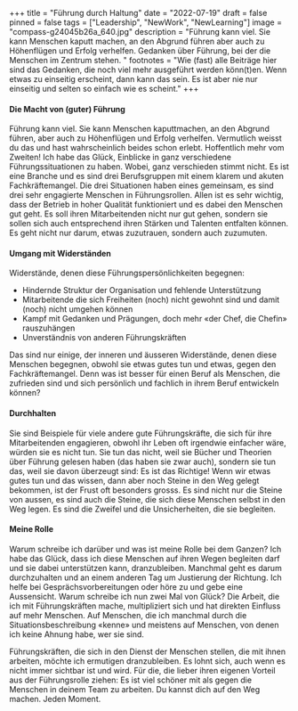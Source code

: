 +++
title = "Führung durch Haltung"
date = "2022-07-19"
draft = false
pinned = false
tags = ["Leadership", "NewWork", "NewLearning"]
image = "compass-g24045b26a_640.jpg"
description = "Führung kann viel. Sie kann Menschen kaputt machen, an den Abgrund führen aber auch zu Höhenflügen und Erfolg verhelfen. Gedanken über Führung, bei der die Menschen im Zentrum stehen. "
footnotes = "Wie (fast) alle Beiträge hier sind das Gedanken, die noch viel mehr ausgeführt werden könn(t)en. Wenn etwas zu einseitig erscheint, dann kann das sein. Es ist aber nie nur einseitig und selten so einfach wie es scheint."
+++
#### Die Macht von (guter) Führung

Führung kann viel. Sie kann Menschen kaputtmachen, an den Abgrund führen, aber auch zu Höhenflügen und Erfolg verhelfen. Vermutlich weisst du das und hast wahrscheinlich beides schon erlebt. Hoffentlich mehr vom Zweiten! Ich habe das Glück, Einblicke in ganz verschiedene Führungssituationen zu haben. Wobei, ganz verschieden stimmt nicht. Es ist eine Branche und es sind drei Berufsgruppen mit einem klarem und akuten Fachkräftemangel. Die drei Situationen haben eines gemeinsam, es sind drei sehr engagierte Menschen in Führungsrollen. Allen ist es sehr wichtig, dass der Betrieb in hoher Qualität funktioniert und es dabei den Menschen gut geht. Es soll ihren Mitarbeitenden nicht nur gut gehen, sondern sie sollen sich auch entsprechend ihren Stärken und Talenten entfalten können. Es geht nicht nur darum, etwas zuzutrauen, sondern auch zuzumuten.

#### Umgang mit Widerständen

Widerstände, denen diese Führungspersönlichkeiten begegnen: 

* Hindernde Struktur der Organisation und fehlende Unterstützung
* Mitarbeitende die sich Freiheiten (noch) nicht gewohnt sind und damit (noch) nicht umgehen können
* Kampf mit Gedanken und Prägungen, doch mehr «der Chef, die Chefin» rauszuhängen
* Unverständnis von anderen Führungskräften

Das sind nur einige, der inneren und äusseren Widerstände, denen diese Menschen begegnen, obwohl sie etwas gutes tun und etwas, gegen den Fachkräftemangel. Denn was ist besser für einen Beruf als Menschen, die zufrieden sind und sich persönlich und fachlich in ihrem Beruf entwickeln können? 

#### Durchhalten

Sie sind Beispiele für viele andere gute Führungskräfte, die sich für ihre Mitarbeitenden engagieren, obwohl ihr Leben oft irgendwie einfacher wäre, würden sie es nicht tun. Sie tun das nicht, weil sie Bücher und Theorien über Führung gelesen haben (das haben sie zwar auch), sondern sie tun das, weil sie davon überzeugt sind: Es ist das Richtige! Wenn wir etwas gutes tun und das wissen, dann aber noch Steine in den Weg gelegt bekommen, ist der Frust oft besonders grosss. Es sind nicht nur die Steine von aussen, es sind auch die Steine, die sich diese Menschen selbst in den Weg legen. Es sind die Zweifel und die Unsicherheiten, die sie begleiten.

#### Meine Rolle

Warum schreibe ich darüber und was ist meine Rolle bei dem Ganzen? Ich habe das Glück, dass ich diese Menschen auf ihren Wegen begleiten darf und sie dabei unterstützen kann, dranzubleiben. Manchmal geht es darum durchzuhalten und an einem anderen Tag um Justierung der Richtung. Ich helfe bei Gesprächsvorbereitungen oder höre zu und gebe eine Aussensicht. Warum schreibe ich nun zwei Mal von Glück? Die Arbeit, die ich mit Führungskräften mache, multipliziert sich und hat direkten Einfluss auf mehr Menschen. Auf Menschen, die ich manchmal durch die Situationsbeschreibung «kenne» und meistens auf Menschen, von denen ich keine Ahnung habe, wer sie sind.

Führungskräften, die sich in den Dienst der Menschen stellen, die mit ihnen arbeiten, möchte ich ermutigen dranzubleiben. Es lohnt sich, auch wenn es nicht immer sichtbar ist und wird. Für die, die lieber ihren eigenen Vorteil aus der Führungsrolle ziehen: Es ist viel schöner mit als gegen die Menschen in deinem Team zu arbeiten. Du kannst dich auf den Weg machen. Jeden Moment.